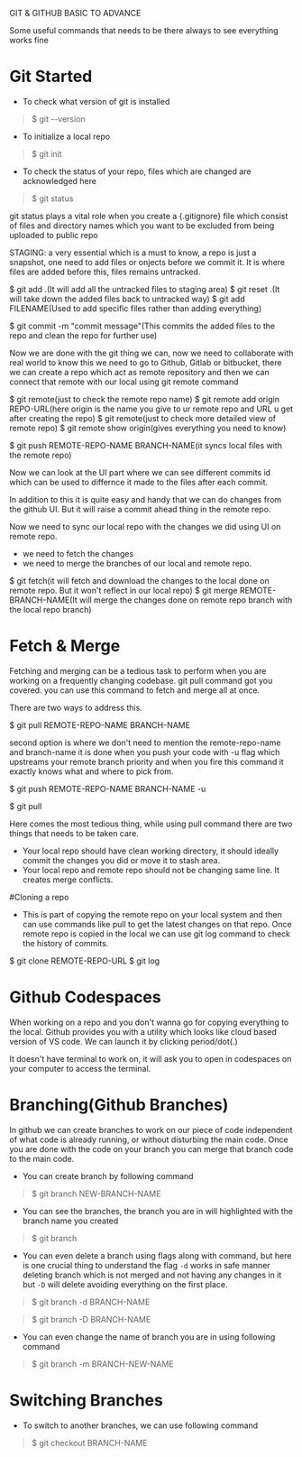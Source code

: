 GIT & GITHUB BASIC TO ADVANCE

Some useful commands that needs to be there always to see everything works fine 

# Git Started
- To check what version of git is installed
> $ git --version
- To initialize a local repo
> $ git init
- To check the status of your repo, files which are changed are acknowledged here
> $ git status

git status plays a vital role when you create a {.gitignore} file which consist of files and directory names which you want to be excluded from being uploaded to public repo

STAGING: a very essential which is a must to know, a repo is just a snapshot, one need to add files or onjects before we commit it. It is where files are added before this, files remains untracked.

$ git add .(It will add all the untracked files to staging area)
$ git reset .(It will take down the added files back to untracked way)
$ git add FILENAME(Used to add specific files rather than adding everything)

$ git commit -m "commit message"(This commits the added files to the repo and clean the repo for further use)


Now we are done with the git thing we can, now we need to collaborate with real world to know this we need to go to Github, Gitlab or bitbucket, there we can create a repo which act as remote repository and then we can connect that remote with our local using git remote command

$ git remote(just to check the remote repo name)
$ git remote add origin REPO-URL(here origin is the name you give to ur remote repo and URL u get after creating the repo)
$ git remote(just to check more detailed view of remote repo)
$ git remote show origin(gives everything you need to know)

$ git push REMOTE-REPO-NAME BRANCH-NAME(it syncs local files with the remote repo)

Now we can look at the UI part where we can see different commits id which can be used to differnce it made to the files after each commit. 

In addition to this it is quite easy and handy that we can do changes from the github UI. But it will raise a commit ahead thing in the remote repo.

Now we need to sync our local repo with the changes we did using UI on remote repo.

- we need to fetch the changes
- we need to merge the branches of our local and remote repo.

$ git fetch(it will fetch and download the changes to the local done on remote repo. But it won't reflect in our local repo)
$ git merge REMOTE-BRANCH-NAME(It will merge the changes done on remote repo branch with the local repo branch)

# Fetch & Merge

Fetching and merging can be a tedious task to perform when you are working on a frequently changing codebase. git pull command got you covered. you can use this command to fetch and merge all at once. 

There are two ways to address this.

$ git pull REMOTE-REPO-NAME BRANCH-NAME

second option is where we don't need to mention the remote-repo-name and branch-name it is done when you push your code with -u flag which upstreams your remote branch priority and when you fire this command it exactly knows what and where to pick from.

$ git push REMOTE-REPO-NAME BRANCH-NAME -u

$ git pull

Here comes the most tedious thing, while using pull command there are two things that needs to be taken care.

- Your local repo should have clean working directory, it should ideally commit the changes you did or move it to stash area.
- Your local repo and remote repo should not be changing same line. It creates merge conflicts.

#Cloning a repo

- This is part of copying the remote repo on your local system and then can use commands like pull to get the latest changes on that repo. Once remote repo is copied in the local we can use git log command to check the history of commits.

$ git clone REMOTE-REPO-URL
$ git log

# Github Codespaces

When working on a repo and you don't wanna go for copying everything to the local. Github provides you with a utility which looks like cloud based version of VS code. We can launch it by clicking period/dot(.)

It doesn't have terminal to work on, it will ask you to open in codespaces on your computer to access the terminal.

# Branching(Github Branches)

In github we can create branches to work on our piece of code independent of what code is already running, or without disturbing the main code. Once you are done with the code on your branch you can merge that branch code to the main code.

- You can create branch by following command

> $ git branch NEW-BRANCH-NAME

- You can see the branches, the branch you are in will highlighted with the branch name you created

> $ git branch 

- You can even delete a branch using flags along with command, but here is one crucial thing to understand the flag ```-d``` works in safe manner deleting branch which is not merged and not having any changes in it but ```-D``` will delete avoiding everything on the first place.

> $ git branch -d BRANCH-NAME

> $ git branch -D BRANCH-NAME

- You can even change the name of branch you are in using following command

> $ git branch -m BRANCH-NEW-NAME

# Switching Branches

- To switch to another branches, we can use following command

> $ git checkout BRANCH-NAME

